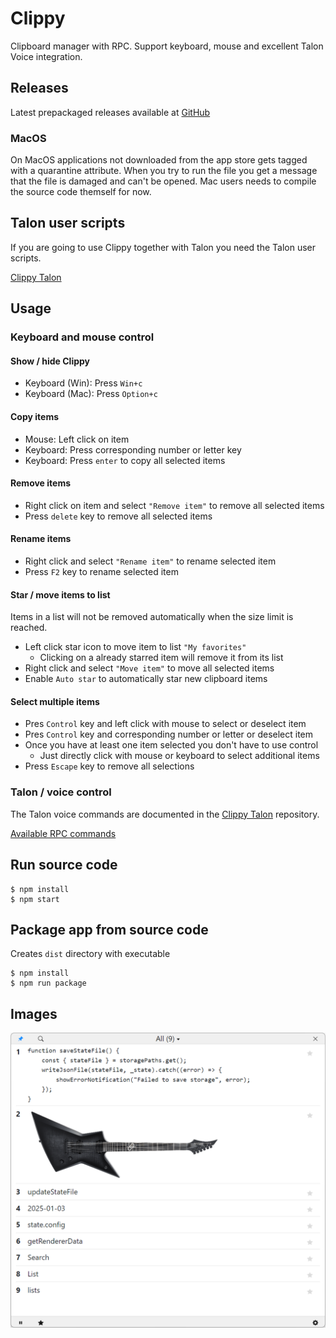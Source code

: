 # Clippy

Clipboard manager with RPC. Support keyboard, mouse and excellent Talon Voice integration.

## Releases

Latest prepackaged releases available at [GitHub](https://github.com/AndreasArvidsson/clippy/releases)

### MacOS

On MacOS applications not downloaded from the app store gets tagged with a quarantine attribute. When you try to run the file you get a message that the file is damaged and can't be opened. Mac users needs to compile the source code themself for now.

## Talon user scripts

If you are going to use Clippy together with Talon you need the Talon user scripts.

[Clippy Talon](https://github.com/AndreasArvidsson/clippy-talon)

## Usage

### Keyboard and mouse control

#### Show / hide Clippy

- Keyboard (Win): Press `Win+c`
- Keyboard (Mac): Press `Option+c`

#### Copy items

- Mouse: Left click on item
- Keyboard: Press corresponding number or letter key
- Keyboard: Press `enter` to copy all selected items

#### Remove items

- Right click on item and select `"Remove item"` to remove all selected items
- Press `delete` key to remove all selected items

#### Rename items

- Right click and select `"Rename item"` to rename selected item
- Press `F2` key to rename selected item

#### Star / move items to list

Items in a list will not be removed automatically when the size limit is reached.

- Left click star icon to move item to list `"My favorites"`
    - Clicking on a already starred item will remove it from its list
- Right click and select `"Move item"` to move all selected items
- Enable `Auto star` to automatically star new clipboard items

#### Select multiple items

- Pres `Control` key and left click with mouse to select or deselect item
- Pres `Control` key and corresponding number or letter or deselect item
- Once you have at least one item selected you don't have to use control
    - Just directly click with mouse or keyboard to select additional items
- Press `Escape` key to remove all selections

### Talon / voice control

The Talon voice commands are documented in the [Clippy Talon](https://github.com/AndreasArvidsson/clippy-talon) repository.

[Available RPC commands](./src/types/Command.ts)

## Run source code

```
$ npm install
$ npm start
```

## Package app from source code

Creates `dist` directory with executable

```
$ npm install
$ npm run package
```

## Images

![Clippy](./images/clippy.png)

